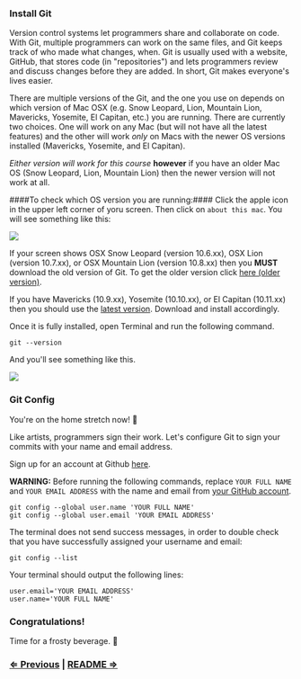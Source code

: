 ### Install Git

Version control systems let programmers share and collaborate on code. With Git, multiple programmers can work on the same files, and Git keeps track of who made what changes, when. Git is usually used with a website, GitHub, that stores code (in "repositories") and lets programmers review and discuss changes before they are added. In short, Git makes everyone's lives easier.

There are multiple versions of the Git, and the one you use on depends on which version of Mac OSX (e.g. Snow Leopard, Lion, Mountain Lion, Mavericks, Yosemite, El Capitan, etc.) you are running. There are currently two choices. One will work on any Mac (but will not have all the latest features) and the other will work *only* on Macs with the newer OS versions installed (Mavericks, Yosemite, and El Capitan).

*Either version will work for this course* **however** if you have an older Mac OS (Snow Leopard, Lion, Mountain Lion) then the newer version will not work at all.

####To check which OS version you are running:####
Click the apple icon in the upper left corner of yoru screen. Then click on `about this mac`. You will see something like this:

![](http://imgur.com/yxXSJa7.png)

If your screen shows OSX Snow Leopard (version 10.6.xx), OSX Lion (version 10.7.xx), or OSX Mountain Lion (version 10.8.xx) then you **MUST** download the old version of Git. To get the older version click <a href="https://sourceforge.net/projects/git-osx-installer/files/git-2.3.5-intel-universal-snow-leopard.dmg/download">here (older version)</a>.

If you have Mavericks (10.9.xx), Yosemite (10.10.xx), or El Capitan (10.11.xx) then you should use the <a href="http://git-scm.com/download/mac" target="_blank">latest version</a>. Download and install accordingly.

Once it is fully installed, open Terminal and run the following command.

```
git --version
```

And you'll see something like this.

![](https://i.imgur.com/jBSs1qR.png)


### Git Config

You're on the home stretch now! :racehorse:

Like artists, programmers sign their work. Let's configure Git to sign your commits with your name and email address.

Sign up for an account at Github <a href="https://github.com" target="_blank">here</a>.

**WARNING:** Before running the following commands, replace `YOUR FULL NAME` and `YOUR EMAIL ADDRESS` with the name and email from <a href="https://github.com/settings/profile" target="_blank">your GitHub account</a>.

```
git config --global user.name 'YOUR FULL NAME'
git config --global user.email 'YOUR EMAIL ADDRESS'
```

The terminal does not send success messages, in order to double check that you have successfully assigned your username and email:

```
git config --list
```

Your terminal should output the following lines:

```
user.email='YOUR EMAIL ADDRESS'
user.name='YOUR FULL NAME'
```

### Congratulations!

Time for a frosty beverage. :beers:


### [⇐ Previous](2_atom.md) | [README ⇒](../../../../)
